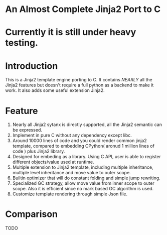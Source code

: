 An Almost Complete Jinja2 Port to C
===========================
# Currently it is still under heavy testing.

# Introduction
This is a Jinja2 template engine porting to C. It contains *NEARLY* all the Jinja2 features
but doesn't require a full python as a backend to make it work. It also adds some useful
extension Jinja2.

# Feature
1. Nearly all Jinja2 sytanx is directly supported, all the Jinja2 semantic can be expressed.
2. Implement in pure C without any dependency except libc.
3. Around 10000 lines of code and you could render common jinja2 template, compared to embedding CPython( aronud 1 million lines of code ) plus Jinja2 library.
4. Designed for embeding as a library. Using C API, user is able to register different objects/value used at runtime.
5. Multiple extension to Jinja2 template, including multiple inheritance, multiple level inheritance and move value to outer scope.
6. Builtin optimizer that will do constant folding and simple jump rewriting.
7. Specialized GC strategy, allow move value from inner scope to outer scope. Also it is efficient since no mark based GC algorithm is used.
8. Customize template rendering through simple Json file.

# Comparison
TODO
